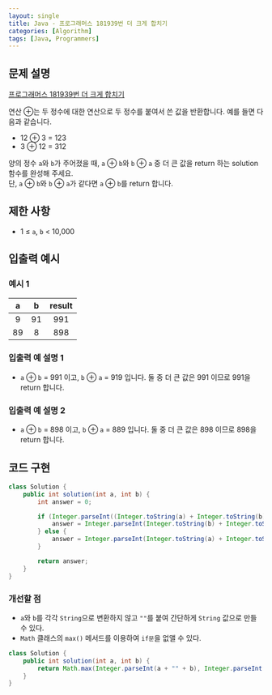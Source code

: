 ```yaml
---
layout: single
title: Java - 프로그래머스 181939번 더 크게 합치기
categories: [Algorithm]
tags: [Java, Programmers]
---
```


## 문제 설명
[프로그래머스 181939번 더 크게 합치기](https://school.programmers.co.kr/learn/courses/30/lessons/181939?language=java)

연산 ⊕는 두 정수에 대한 연산으로 두 정수를 붙여서 쓴 값을 반환합니다. 예를 들면 다음과 같습니다.

* 12 ⊕ 3 = 123
* 3 ⊕ 12 = 312

양의 정수 `a`와 `b`가 주어졌을 때, `a` ⊕ `b`와 `b` ⊕ `a` 중 더 큰 값을 return 하는 solution 함수를 완성해 주세요.
<br/>
단, `a` ⊕ `b`와 `b` ⊕ `a`가 같다면 `a` ⊕ `b`를 return 합니다.

## 제한 사항
- 1 ≤ `a`, `b` < 10,000

## 입출력 예시

### 예시 1

|a|b|result|
|:-------:|:---:|:---:|
|9 |91|991|
|89 |8|898|

### 입출력 예 설명 1

* `a` ⊕ `b` = 991 이고, `b` ⊕ `a` = 919 입니다. 둘 중 더 큰 값은 991 이므로 991을 return 합니다.

### 입출력 예 설명 2

* `a` ⊕ `b` = 898 이고, `b` ⊕ `a` = 889 입니다. 둘 중 더 큰 값은 898 이므로 898을 return 합니다.

## 코드 구현

```java
class Solution {
    public int solution(int a, int b) {
        int answer = 0;

        if (Integer.parseInt((Integer.toString(a) + Integer.toString(b))) < Integer.parseInt((Integer.toString(b) + Integer.toString(a)))) {
            answer = Integer.parseInt(Integer.toString(b) + Integer.toString(a));
        } else {
            answer = Integer.parseInt(Integer.toString(a) + Integer.toString(b));
        }

        return answer;
    }
}
```

### 개선할 점

* `a`와 `b`를 각각 `String`으로 변환하지 않고 `""`를 붙여 간단하게 `String` 값으로 만들 수 있다.
* `Math` 클래스의 `max()` 메서드를 이용하여 `if문`을 없앨 수 있다.

```java
class Solution {
    public int solution(int a, int b) {
        return Math.max(Integer.parseInt(a + "" + b), Integer.parseInt(b + "" + a));
    }
}
```